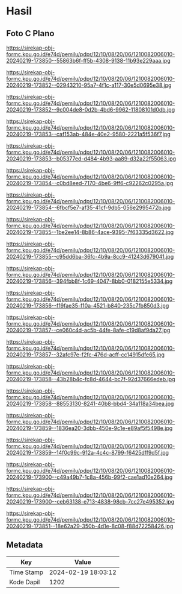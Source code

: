 # Hasil

## Foto C Plano

https://sirekap-obj-formc.kpu.go.id/e74d/pemilu/pdpr/12/10/08/20/06/1210082006010-20240219-173850--55863b6f-ff5b-4308-9138-11b93e229aaa.jpg

https://sirekap-obj-formc.kpu.go.id/e74d/pemilu/pdpr/12/10/08/20/06/1210082006010-20240219-173852--02943210-95a7-4f1c-a117-30e5d0695e38.jpg

https://sirekap-obj-formc.kpu.go.id/e74d/pemilu/pdpr/12/10/08/20/06/1210082006010-20240219-173852--9c004de8-0d2b-4bd6-9962-11808101d0db.jpg

https://sirekap-obj-formc.kpu.go.id/e74d/pemilu/pdpr/12/10/08/20/06/1210082006010-20240219-173853--caf153ab-484e-40e2-9580-2221a5f536f7.jpg

https://sirekap-obj-formc.kpu.go.id/e74d/pemilu/pdpr/12/10/08/20/06/1210082006010-20240219-173853--b05377ed-d484-4b93-aa89-d32a22f55063.jpg

https://sirekap-obj-formc.kpu.go.id/e74d/pemilu/pdpr/12/10/08/20/06/1210082006010-20240219-173854--c0bd8eed-7170-4be6-9ff6-c92262c0295a.jpg

https://sirekap-obj-formc.kpu.go.id/e74d/pemilu/pdpr/12/10/08/20/06/1210082006010-20240219-173854--6fbcf5e7-af35-41cf-9db5-056e2995472b.jpg

https://sirekap-obj-formc.kpu.go.id/e74d/pemilu/pdpr/12/10/08/20/06/1210082006010-20240219-173855--1be2ee14-8b86-4ace-9395-7f63335d3622.jpg

https://sirekap-obj-formc.kpu.go.id/e74d/pemilu/pdpr/12/10/08/20/06/1210082006010-20240219-173855--c95dd6ba-36fc-4b9a-8cc9-41243d679041.jpg

https://sirekap-obj-formc.kpu.go.id/e74d/pemilu/pdpr/12/10/08/20/06/1210082006010-20240219-173856--394fbb8f-1c69-4047-8bb0-0182155e5334.jpg

https://sirekap-obj-formc.kpu.go.id/e74d/pemilu/pdpr/12/10/08/20/06/1210082006010-20240219-173856--f19fae35-f10a-4521-b840-235c7fb850d3.jpg

https://sirekap-obj-formc.kpu.go.id/e74d/pemilu/pdpr/12/10/08/20/06/1210082006010-20240219-173857--ce060c4d-ac5b-44fe-8afe-c19d8af9da27.jpg

https://sirekap-obj-formc.kpu.go.id/e74d/pemilu/pdpr/12/10/08/20/06/1210082006010-20240219-173857--32afc97e-f2fc-476d-acff-cc14915dfe65.jpg

https://sirekap-obj-formc.kpu.go.id/e74d/pemilu/pdpr/12/10/08/20/06/1210082006010-20240219-173858--43b28b4c-fc8d-4644-bc7f-92d37666edeb.jpg

https://sirekap-obj-formc.kpu.go.id/e74d/pemilu/pdpr/12/10/08/20/06/1210082006010-20240219-173858--88553130-8241-40b8-bbd4-34a118a34bea.jpg

https://sirekap-obj-formc.kpu.go.id/e74d/pemilu/pdpr/12/10/08/20/06/1210082006010-20240219-173859--1836ea20-3dbb-450e-9c1e-e89af5f5498e.jpg

https://sirekap-obj-formc.kpu.go.id/e74d/pemilu/pdpr/12/10/08/20/06/1210082006010-20240219-173859--14f0c99c-912a-4c4c-8799-f6425dff9d5f.jpg

https://sirekap-obj-formc.kpu.go.id/e74d/pemilu/pdpr/12/10/08/20/06/1210082006010-20240219-173900--c49a49b7-1c8a-456b-99f2-cae1ad10e264.jpg

https://sirekap-obj-formc.kpu.go.id/e74d/pemilu/pdpr/12/10/08/20/06/1210082006010-20240219-173900--ceb63138-e713-4838-98cb-7cc27e495352.jpg

https://sirekap-obj-formc.kpu.go.id/e74d/pemilu/pdpr/12/10/08/20/06/1210082006010-20240219-173851--18e62a29-350b-4d1e-8c08-f88d72258426.jpg


## Metadata

| Key        | Value               |
| ---------- | ------------------- |
| Time Stamp | 2024-02-19 18:03:12 |
| Kode Dapil | 1202                |



